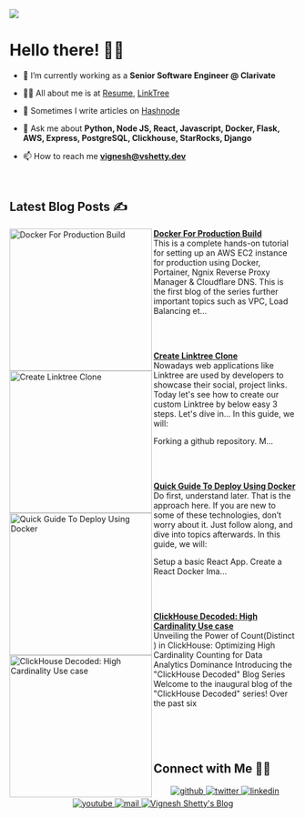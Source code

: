 ![](https://hit.yhype.me/github/profile?user_id=77713888)
 
# Hello there! 👋🏻

- 🌱 I’m currently working as a **Senior Software Engineer @ Clarivate**

- 👨‍💻 All about me is at [Resume](https://vshetty.dev/),  [LinkTree](https://linktree.vshetty.dev/)

- 📝 Sometimes I write articles on [Hashnode](https://blogs.vshetty.dev/)

- 💬 Ask me about **Python, Node JS, React, Javascript, Docker, Flask, AWS, Express, PostgreSQL, Clickhouse, StarRocks, Django**

- 📫 How to reach me **vignesh@vshetty.dev**

<br/>

## Latest Blog Posts ✍️

<!-- HASHNODE_BLOG:START -->
<p align="left">
<a href="https://blogs.vshetty.dev/docker-for-production-build" title="Docker For Production Build"><img src="https://cdn.hashnode.com/res/hashnode/image/upload/v1651815414998/BWB7rDiH4.png" alt="Docker For Production Build" width="250px" align="left" /></a>
<a href="https://blogs.vshetty.dev/docker-for-production-build" title="Docker For Production Build"><strong>Docker For Production Build</strong></a>
<br/> This is a complete hands-on tutorial for setting up an AWS EC2 instance for production using Docker, Portainer, Ngnix Reverse Proxy Manager & Cloudflare DNS. This is the first blog of the series further important topics such as VPC, Load Balancing et... </p> <br/> <br/>
<p align="left">
<a href="https://blogs.vshetty.dev/create-linktree-clone" title="Create Linktree Clone"><img src="https://cdn.hashnode.com/res/hashnode/image/upload/v1641571259521/W1pVACsPZ.png" alt="Create Linktree Clone" width="250px" align="left" /></a>
<a href="https://blogs.vshetty.dev/create-linktree-clone" title="Create Linktree Clone"><strong>Create Linktree Clone</strong></a>
<br/> Nowadays web applications like  Linktree are used by developers to showcase their social, project links. Today let's see how to create our custom Linktree by below easy 3 steps. Let's dive in...
In this guide, we will:

Forking a github repository.
M... </p> <br/> <br/>
<p align="left">
<a href="https://blogs.vshetty.dev/quick-guide-to-deploy-using-docker" title="Quick Guide To Deploy Using Docker"><img src="https://cdn.hashnode.com/res/hashnode/image/upload/v1651855303690/xPI5gPRSQ.png" alt="Quick Guide To Deploy Using Docker" width="250px" align="left" /></a>
<a href="https://blogs.vshetty.dev/quick-guide-to-deploy-using-docker" title="Quick Guide To Deploy Using Docker"><strong>Quick Guide To Deploy Using Docker</strong></a>
<br/> Do first, understand later. That is the approach here. If you are new to some of these technologies, don’t worry about it. Just follow along, and dive into topics afterwards.
In this guide, we will:

Setup a basic React App.
Create a React Docker Ima... </p> <br/> <br/>
<p align="left">
<a href="https://blogs.vshetty.dev/clickhouse-decoded-high-cardinality-use-case" title="Quick Guide To Deploy Using Docker"><img src="https://cdn.hashnode.com/res/hashnode/image/upload/v1712393661349/c9a2b188-d6a3-4c34-8e3a-59b449e7142e.png?w=1600&h=840&fit=crop&crop=entropy&auto=compress,format&format=webp" alt="ClickHouse Decoded: High Cardinality Use case" width="250px" align="left" /></a>
<a href="https://blogs.vshetty.dev/clickhouse-decoded-high-cardinality-use-case" title="ClickHouse Decoded: High Cardinality Use case"><strong>ClickHouse Decoded: High Cardinality Use case</strong></a>
<br/> Unveiling the Power of Count(Distinct <Exp>) in ClickHouse: Optimizing High Cardinality Counting for Data Analytics Dominance
Introducing the "ClickHouse Decoded" Blog Series
Welcome to the inaugural blog of the "ClickHouse Decoded" series! Over the past six
</p> <br/> <br/>
<!-- HASHNODE_BLOG:END -->
<br/>  

## Connect with Me 🤝🏻
<div align="center">
<a href="https://github.com/vigneshshettyin" target="_blank">
<img src=https://img.shields.io/badge/github-%2324292e.svg?&style=for-the-badge&logo=github&logoColor=white alt=github style="margin-bottom: 5px;" />
</a>
<a href="https://twitter.com/vigneshshettyin" target="_blank">
<img src=https://img.shields.io/badge/twitter-%2300acee.svg?&style=for-the-badge&logo=twitter&logoColor=white alt=twitter style="margin-bottom: 5px;" />
</a>
<a href="https://linkedin.com/in/vigneshshettyin" target="_blank">
<img src=https://img.shields.io/badge/linkedin-%231E77B5.svg?&style=for-the-badge&logo=linkedin&logoColor=white alt=linkedin style="margin-bottom: 5px;" />
</a>
<a href="https://www.youtube.com/channel/UCsu4KjG49zxDPDNIDvrXBBQ" target="_blank">
<img src=https://img.shields.io/badge/youtube-%23EE4831.svg?&style=for-the-badge&logo=youtube&logoColor=white alt=youtube style="margin-bottom: 5px;" />
</a>
<a href="mailto:vignesh@vshetty.dev" target="_blank">
<img src=https://img.shields.io/badge/Gmail-D14836?style=for-the-badge&logo=gmail&logoColor=white alt=mail style="margin-bottom: 5px;" />
</a>  
 <a href="https://blogs.vshetty.dev/">
    <img  alt="Vignesh Shetty's Blog" title="Blog" src="https://img.shields.io/badge/Hashnode-2962FF?style=for-the-badge&logo=hashnode&logoColor=white" />
  </a>
</div>  
